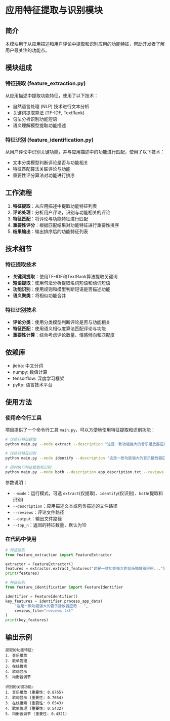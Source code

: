# 应用特征提取与识别模块

## 简介

本模块用于从应用描述和用户评论中提取和识别应用的功能特征，帮助开发者了解用户最关注的功能点。

## 模块组成

### 特征提取 (feature_extraction.py)

从应用描述中提取功能特征，使用了以下技术：

- 自然语言处理 (NLP) 技术进行文本分析
- 关键词提取算法 (TF-IDF, TextRank)
- 句法分析识别功能短语
- 语义理解模型提取功能描述

### 特征识别 (feature_identification.py)

从用户评论中识别关键功能，并与应用描述中的功能进行匹配，使用了以下技术：

- 文本分类模型判断评论是否与功能相关
- 特征匹配算法关联评论与功能
- 重要性评分算法对功能进行排序

## 工作流程

1. **特征提取**：从应用描述中提取功能特征列表
2. **评论处理**：分析用户评论，识别与功能相关的评论
3. **特征匹配**：将评论与功能特征进行匹配
4. **重要性评分**：根据匹配结果对功能特征进行重要性排序
5. **结果输出**：输出排序后的功能特征列表

## 技术细节

### 特征提取技术

- **关键词提取**：使用TF-IDF和TextRank算法提取关键词
- **短语提取**：使用句法分析提取名词短语和动词短语
- **功能识别**：使用规则和模型判断短语是否描述功能
- **语义聚类**：将相似功能合并

### 特征识别技术

- **评论分类**：使用分类模型判断评论是否与功能相关
- **特征匹配**：使用语义相似度算法匹配评论与功能
- **重要性计算**：综合考虑评论数量、情感倾向和匹配度

## 依赖库

- jieba: 中文分词
- numpy: 数值计算
- tensorflow: 深度学习框架
- pyltp: 语言技术平台

## 使用方法
### 使用命令行工具

项目提供了一个命令行工具 `main.py`，可以方便地使用特征提取和识别功能：

```bash
# 仅执行特征提取
python main.py --mode extract --description "这是一款功能强大的音乐播放器应用..."

# 仅执行特征识别
python main.py --mode identify --description "这是一款功能强大的音乐播放器应用..." --reviews reviews.txt

# 同时执行特征提取和识别
python main.py --mode both --description app_description.txt --reviews reviews.txt --output result.txt
```

参数说明：
- `--mode`：运行模式，可选 `extract`(仅提取)、`identify`(仅识别)、`both`(提取和识别)
- `--description`：应用描述文本或包含描述的文件路径
- `--reviews`：评论文件路径
- `--output`：输出文件路径
- `--top_n`：返回的特征数量，默认为10

### 在代码中使用

```python
# 特征提取
from feature_extraction import FeatureExtractor

extractor = FeatureExtractor()
features = extractor.extract_features("这是一款功能强大的音乐播放器应用...")
print(features)

# 特征识别
from feature_identification import FeatureIdentifier

identifier = FeatureIdentifier()
key_features = identifier.process_app_data(
    "这是一款功能强大的音乐播放器应用...", 
    reviews_file="reviews.txt"
)
print(key_features)
```

## 输出示例

```
提取的功能特征:
1. 音乐播放
2. 歌单管理
3. 在线搜索
4. 歌词显示
5. 均衡器调节

识别的关键功能:
1. 音乐播放 (重要性: 0.8765)
2. 歌词显示 (重要性: 0.7654)
3. 在线搜索 (重要性: 0.6543)
4. 歌单管理 (重要性: 0.5432)
5. 均衡器调节 (重要性: 0.4321)
```